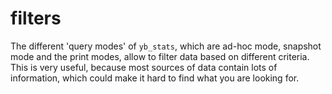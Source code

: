 # filters

The different 'query modes' of `yb_stats`, which are ad-hoc mode, snapshot mode and the print modes, allow to filter data based on different criteria. This is very useful, because most sources of data contain lots of information, which could make it hard to find what you are looking for.
